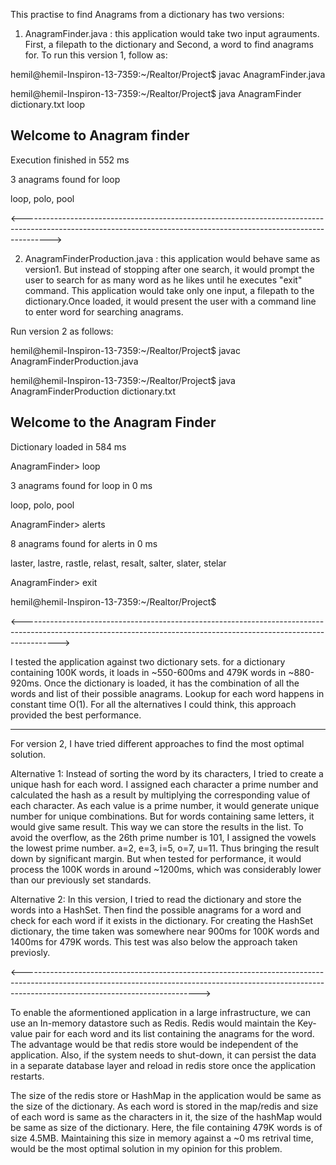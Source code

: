 This practise to find Anagrams from a dictionary has two versions:

1) AnagramFinder.java : this application would take two input agrauments. First, a filepath to the dictionary and Second, a word to find anagrams for.
To run this version 1, follow as:

hemil@hemil-Inspiron-13-7359:~/Realtor/Project$ javac AnagramFinder.java

hemil@hemil-Inspiron-13-7359:~/Realtor/Project$ java AnagramFinder dictionary.txt loop

Welcome to Anagram finder
-----------------------------
Execution finished in 552 ms

3 anagrams found for loop

loop, polo, pool

<------------------------------------------------------------------------------------------------------------------------------------------------------------------->

2) AnagramFinderProduction.java : this application would behave same as version1. But instead of stopping after one search, it would prompt the user to search for as many word as he likes until he 
executes "exit" command. This application would take only one input, a filepath to the dictionary.Once loaded, it would present the user with a command line to enter word for searching anagrams.

Run version 2 as follows:

hemil@hemil-Inspiron-13-7359:~/Realtor/Project$ javac AnagramFinderProduction.java 

hemil@hemil-Inspiron-13-7359:~/Realtor/Project$ java AnagramFinderProduction dictionary.txt 

Welcome to the Anagram Finder
-----------------------------
Dictionary loaded in 584 ms

AnagramFinder> loop

3 anagrams found for loop in 0 ms

loop, polo, pool

AnagramFinder> alerts

8 anagrams found for alerts in 0 ms

laster, lastre, rastle, relast, resalt, salter, slater, stelar

AnagramFinder> exit

hemil@hemil-Inspiron-13-7359:~/Realtor/Project$ 

<--------------------------------------------------------------------------------------------------------------------------------------------------------------------->

I tested the application against two dictionary sets. 
for a dictionary containing 100K words, it loads in ~550-600ms and 479K words in ~880-920ms.
Once the dictionary is loaded, it has the combination of all the words and list of their possible anagrams. Lookup for each word happens in constant time O(1). 
For all the alternatives I could think, this approach provided the best performance.

---------------------------------------------------------------------------------------------------------------------------------------------------------------------------------------------------------
For version 2, I have tried different approaches to find the most optimal solution. 

Alternative 1: Instead of sorting the word by its characters, I tried to create a unique hash for each word. I assigned each character a prime number and calculated the hash as a result by multiplying the
corresponding value of each character. As each value is a prime number, it would generate unique number for unique combinations. But for words containing same letters, it would give same result. This
way we can store the results in the list.
To avoid the overflow, as the 26th prime number is 101, I assigned the vowels the lowest prime number. a=2, e=3, i=5, o=7, u=11. Thus bringing the result down by significant margin.
But when tested for performance, it would process the 100K words in around ~1200ms, which was considerably lower than our previously set standards.

Alternative 2: In this version, I tried to read the dictionary and store the words into a HashSet. Then find the possible anagrams for a word and check for each word if it exists in the dictionary.
For creating the HashSet dictionary, the time taken was somewhere near 900ms for 100K words and 1400ms for 479K words. This test was also below the approach taken previosly.


<-------------------------------------------------------------------------------------------------------------------------------------------------------------------------------------------------------->

To enable the aformentioned application in a large infrastructure, we can use an In-memory datastore such as Redis. Redis would maintain the Key-value pair for each word and its list containing the anagrams for the word. The advantage would be that redis store would be independent of the application. Also, if the system needs to shut-down, it can persist the data in a separate database layer and reload in redis store once the application restarts.

The size of the redis store or HashMap in the application would be same as the size of the dictionary. As each word is stored in the map/redis and size of each word is same as the characters in it, the size of the hashMap would be same as size of the dictionary. 
Here, the file containing 479K words is of size 4.5MB. Maintaining this size in memory against a ~0 ms retrival time, would be the most optimal solution in my opinion for this problem.



